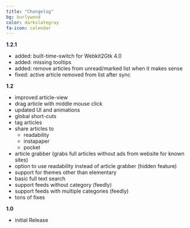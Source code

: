 ```yaml
---
title: "Changelog"
bg: burlywood
color: darkslategray
fa-icon: calendar
---
```

**1.2.1**

*   added: built-time-switch for Webkit2Gtk 4.0
*   added: missing tooltips
*   added: remove articles from unread/marked list when it makes sense
*   fixed: active article removed from list after sync

**1.2**

*   improved article-view
*   drag article with middle mouse click
*   updated UI and animations
*   global short-cuts
*   tag articles
*   share articles to
    *   readability
    *   instapaper
    *   pocket
*   article grabber (grabs full articles without ads from website for known sites)
*   option to use readability instead of article grabber (hidden feature)
*   support for themes other than elementary
*   basic full text search
*   support feeds without category (feedly)
*   support feeds with multiple categories (feedly)
*   tons of fixes

**1.0**

*   initial Release

